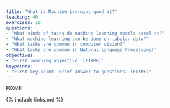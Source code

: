 ```yaml
---
title: "What is Machine Learning good at?"
teaching: 40
exercises: 10
questions:
- "What kinds of tasks do machine learning models excel at?"
- "What machine learning can be done on tabular data?"
- "What tasks are common in computer vision?"
- "What tasks are common in Natural Language Processing?"
objectives:
- "First learning objective. (FIXME)"
keypoints:
- "First key point. Brief Answer to questions. (FIXME)"
---
```

FIXME

{% include links.md %}